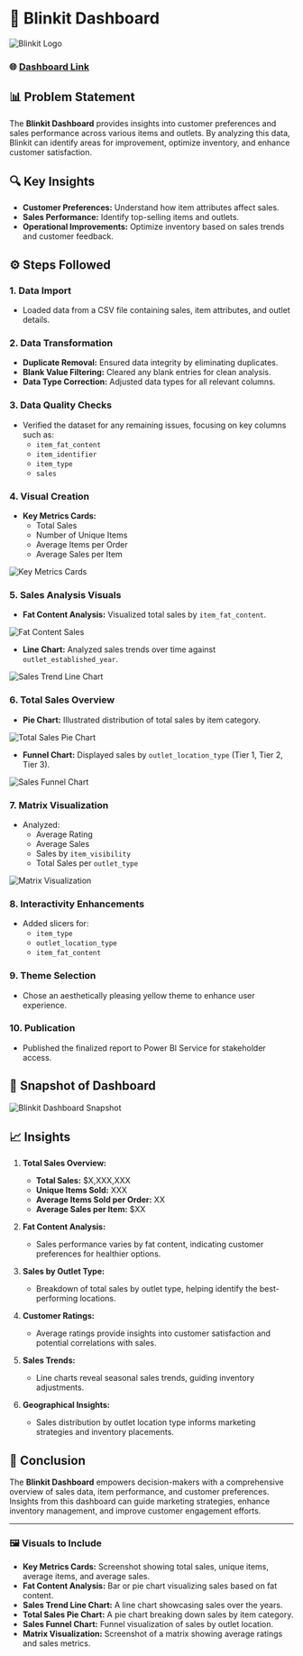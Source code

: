# 🚀 Blinkit Dashboard

![Blinkit Logo](https://example.com/link-to-blinkit-logo)  <!-- Replace with actual Blinkit logo link -->

### 🌐 [Dashboard Link](#)

## 📊 Problem Statement

The **Blinkit Dashboard** provides insights into customer preferences and sales performance across various items and outlets. By analyzing this data, Blinkit can identify areas for improvement, optimize inventory, and enhance customer satisfaction.

## 🔍 Key Insights

- **Customer Preferences:** Understand how item attributes affect sales.
- **Sales Performance:** Identify top-selling items and outlets.
- **Operational Improvements:** Optimize inventory based on sales trends and customer feedback.

## ⚙️ Steps Followed

### 1. Data Import
- Loaded data from a CSV file containing sales, item attributes, and outlet details.

### 2. Data Transformation
- **Duplicate Removal:** Ensured data integrity by eliminating duplicates.
- **Blank Value Filtering:** Cleared any blank entries for clean analysis.
- **Data Type Correction:** Adjusted data types for all relevant columns.

### 3. Data Quality Checks
- Verified the dataset for any remaining issues, focusing on key columns such as:
  - `item_fat_content`
  - `item_identifier`
  - `item_type`
  - `sales`

### 4. Visual Creation
- **Key Metrics Cards:**
  - Total Sales
  - Number of Unique Items
  - Average Items per Order
  - Average Sales per Item

![Key Metrics Cards](link_to_your_image)  <!-- Replace with actual image link -->

### 5. Sales Analysis Visuals
- **Fat Content Analysis:** Visualized total sales by `item_fat_content`.

![Fat Content Sales](link_to_your_image)  <!-- Replace with actual image link -->

- **Line Chart:** Analyzed sales trends over time against `outlet_established_year`.

![Sales Trend Line Chart](link_to_your_image)  <!-- Replace with actual image link -->

### 6. Total Sales Overview
- **Pie Chart:** Illustrated distribution of total sales by item category.

![Total Sales Pie Chart](link_to_your_image)  <!-- Replace with actual image link -->

- **Funnel Chart:** Displayed sales by `outlet_location_type` (Tier 1, Tier 2, Tier 3).

![Sales Funnel Chart](link_to_your_image)  <!-- Replace with actual image link -->

### 7. Matrix Visualization
- Analyzed:
  - Average Rating
  - Average Sales
  - Sales by `item_visibility`
  - Total Sales per `outlet_type`

![Matrix Visualization](link_to_your_image)  <!-- Replace with actual image link -->

### 8. Interactivity Enhancements
- Added slicers for:
  - `item_type`
  - `outlet_location_type`
  - `item_fat_content`

### 9. Theme Selection
- Chose an aesthetically pleasing yellow theme to enhance user experience.

### 10. Publication
- Published the finalized report to Power BI Service for stakeholder access.

## 📸 Snapshot of Dashboard

![Blinkit Dashboard Snapshot](link_to_your_dashboard_image)  <!-- Replace with actual image link -->

## 📈 Insights

1. **Total Sales Overview:**
   - **Total Sales:** $X,XXX,XXX
   - **Unique Items Sold:** XXX
   - **Average Items Sold per Order:** XX
   - **Average Sales per Item:** $XX

2. **Fat Content Analysis:**
   - Sales performance varies by fat content, indicating customer preferences for healthier options.

3. **Sales by Outlet Type:**
   - Breakdown of total sales by outlet type, helping identify the best-performing locations.

4. **Customer Ratings:**
   - Average ratings provide insights into customer satisfaction and potential correlations with sales.

5. **Sales Trends:**
   - Line charts reveal seasonal sales trends, guiding inventory adjustments.

6. **Geographical Insights:**
   - Sales distribution by outlet location type informs marketing strategies and inventory placements.

## 🎯 Conclusion

The **Blinkit Dashboard** empowers decision-makers with a comprehensive overview of sales data, item performance, and customer preferences. Insights from this dashboard can guide marketing strategies, enhance inventory management, and improve customer engagement efforts.

---

### 🖼️ Visuals to Include
- **Key Metrics Cards:** Screenshot showing total sales, unique items, average items, and average sales.
- **Fat Content Analysis:** Bar or pie chart visualizing sales based on fat content.
- **Sales Trend Line Chart:** A line chart showcasing sales over the years.
- **Total Sales Pie Chart:** A pie chart breaking down sales by item category.
- **Sales Funnel Chart:** Funnel visualization of sales by outlet location.
- **Matrix Visualization:** Screenshot of a matrix showing average ratings and sales metrics.
